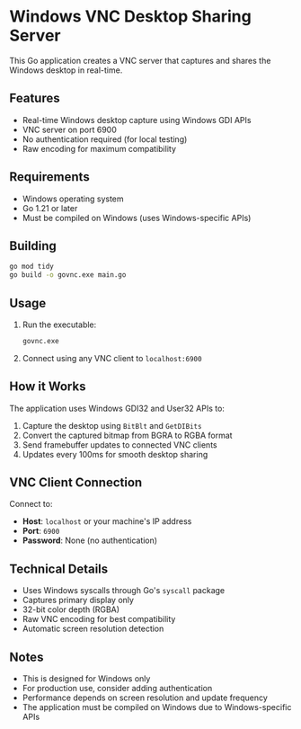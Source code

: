 # Windows VNC Desktop Sharing Server

This Go application creates a VNC server that captures and shares the Windows desktop in real-time.

## Features

- Real-time Windows desktop capture using Windows GDI APIs
- VNC server on port 6900
- No authentication required (for local testing)
- Raw encoding for maximum compatibility

## Requirements

- Windows operating system
- Go 1.21 or later
- Must be compiled on Windows (uses Windows-specific APIs)

## Building

```bash
go mod tidy
go build -o govnc.exe main.go
```

## Usage

1. Run the executable:
   ```bash
   govnc.exe
   ```

2. Connect using any VNC client to `localhost:6900`

## How it Works

The application uses Windows GDI32 and User32 APIs to:

1. Capture the desktop using `BitBlt` and `GetDIBits`
2. Convert the captured bitmap from BGRA to RGBA format
3. Send framebuffer updates to connected VNC clients
4. Updates every 100ms for smooth desktop sharing

## VNC Client Connection

Connect to:
- **Host**: `localhost` or your machine's IP address
- **Port**: `6900`
- **Password**: None (no authentication)

## Technical Details

- Uses Windows syscalls through Go's `syscall` package
- Captures primary display only
- 32-bit color depth (RGBA)
- Raw VNC encoding for best compatibility
- Automatic screen resolution detection

## Notes

- This is designed for Windows only
- For production use, consider adding authentication
- Performance depends on screen resolution and update frequency
- The application must be compiled on Windows due to Windows-specific APIs 